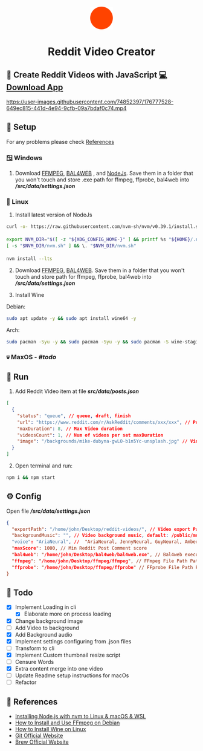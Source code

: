 <p align="center">
    <img alt="Reddit Video Creator" src="./public/logo.svg" width="60" />
</p>
<h1 align="center">
Reddit Video Creator
</h1>

<h2><span align="left">📼 Create Reddit Videos with JavaScript</span> <a align="right" href="https://github.com/ValentinHLica/reddit-video-creator-app/releases">💻 Download App</a></h2>

https://user-images.githubusercontent.com/74852397/176777528-649ec815-441d-4e94-9cfb-09a7bdaf0c74.mp4

## 🚀 Setup

For any problems please check [References](#references)

### 🪟 Windows

1. Download [FFMPEG](https://ffmpeg.org/), [BAL4WEB](http://www.cross-plus-a.com/bweb.htm) , and [NodeJs](https://nodejs.org/). Save them in a folder that you won't touch and store .exe path for ffmpeg, ffprobe, bal4web into **_/src/data/settings.json_**

### 🐧 Linux

1. Install latest version of NodeJs

```sh
curl -o- https://raw.githubusercontent.com/nvm-sh/nvm/v0.39.1/install.sh | bash

export NVM_DIR="$([ -z "${XDG_CONFIG_HOME-}" ] && printf %s "${HOME}/.nvm" || printf %s "${XDG_CONFIG_HOME}/nvm")"
[ -s "$NVM_DIR/nvm.sh" ] && \. "$NVM_DIR/nvm.sh"

nvm install --lts
```

2. Download [FFMPEG](https://ffmpeg.org/), [BAL4WEB](http://www.cross-plus-a.com/bweb.htm). Save them in a folder that you won't touch and store path for ffmpeg, ffprobe, bal4web into **_/src/data/settings.json_**

3. Install Wine

Debian:

```sh
sudo apt update -y && sudo apt install wine64 -y
```

Arch:

```sh
sudo pacman -Syu -y && sudo pacman -Syu -y && sudo pacman -S wine-staging -y
```

### 💀 MaxOS - **_#todo_**

<!-- Install [Brew](https://brew.sh/)

```sh
/bin/bash -c "$(curl -fsSL https://raw.githubusercontent.com/Homebrew/install/HEAD/install.sh)"
```

2. Download [FFMPEG](https://ffmpeg.org/), [BAL4WEB](http://www.cross-plus-a.com/bweb.htm). Save them in a folder that you won't touch and store path for ffmpeg, ffprobe, bal4web into **_/src/data/settings.json_**

3. Install Wine

```
brew tap homebrew/cask-versions
brew install --cask --no-quarantine wine-stable
``` -->

## 🏃 Run

1. Add Reddit Video item at file **_src/data/posts.json_**

```json
[
  {
    "status": "queue", // queue, draft, finish
    "url": "https://www.reddit.com/r/AskReddit/comments/xxx/xxx", // Post url
    "maxDuration": 8, // Max Video duration
    "videosCount": 1, // Num of videos per set maxDuration
    "image": "/backgrounds/mike-dubyna-gwLO-b1n5Yc-unsplash.jpg" // Video background image /public/<image path>
  }
]
```

2. Open terminal and run:

```sh
npm i && npm start
```

## ⚙️ Config

Open file **_/src/data/settings.json_**

```json
{
  "exportPath": "/home/john/Desktop/reddit-videos/", // Video export Path
  "backgroundMusic": "", // Video background music, default: /public/music.mp3
  "voice": "AriaNeural", //  "AriaNeural, JennyNeural, GuyNeural, AmberNeural, AshleyNeural, CoraNeural, ElizabethNeural, MichelleNeural, MonicaNeural, AnaNeural, BrandonNeural, ChristopherNeural, JacobNeural, EricNeural
  "maxScore": 1000, // Min Reddit Post Comment score
  "bal4web": "/home/john/Desktop/bal4web/bal4web.exe", // Bal4web executable Path
  "ffmpeg": "/home/john/Desktop/ffmpeg/ffmpeg", // FFmpeg File Path Path
  "ffprobe": "/home/john/Desktop/ffmpeg/ffprobe" // FFprobe File Path Path
}
```

## 🧰 Todo

- [x] Implement Loading in cli
  - [x] Elaborate more on process loading
- [x] Change background image
- [ ] Add Video to background
- [x] Add Background audio
- [x] Implement settings configuring from .json files
- [ ] Transform to cli
- [x] Implement Custom thumbnail resize script
- [ ] Censure Words
- [x] Extra content merge into one video
- [ ] Update Readme setup instructions for macOs
- [ ] Refactor

<span id="references"></span>

## 📑 References

- [Installing Node.js with nvm to Linux & macOS & WSL](https://gist.github.com/d2s/372b5943bce17b964a79)
- [How to Install and Use FFmpeg on Debian](https://linuxize.com/post/how-to-install-ffmpeg-on-debian-9/)
- [How to Install Wine on Linux](https://wiki.winehq.org/Ubuntu)
- [Git Official Website](https://git-scm.com/)
- [Brew Official Website](https://brew.sh/)
